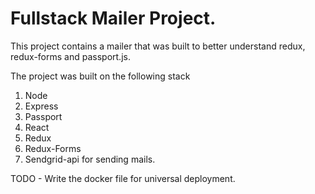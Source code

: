 # Fullstack Mailer Project.

This project contains a mailer that was built to better understand redux, redux-forms and passport.js.

The project was built on the following stack

1. Node
2. Express
3. Passport
4. React
5. Redux
6. Redux-Forms
7. Sendgrid-api for sending mails.

TODO - Write the docker file for universal deployment.
